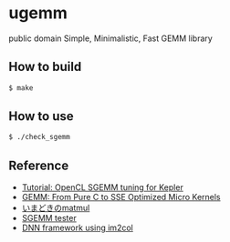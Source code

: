 # ugemm

public domain Simple, Minimalistic, Fast GEMM library

## How to build

```bash
$ make
```

## How to use

```bash
$ ./check_sgemm
```

## Reference

- [Tutorial: OpenCL SGEMM tuning for Kepler](https://cnugteren.github.io/tutorial/pages/page1.html)
- [GEMM: From Pure C to SSE Optimized Micro Kernels](http://apfel.mathematik.uni-ulm.de/~lehn/sghpc/gemm/)
- [いまどきのmatmul](http://int.main.jp/txt/matmul/)
- [SGEMM tester](https://github.com/gcp/sgemm)
- [DNN framework using im2col](https://github.com/hiroyam/dnn-im2col)
